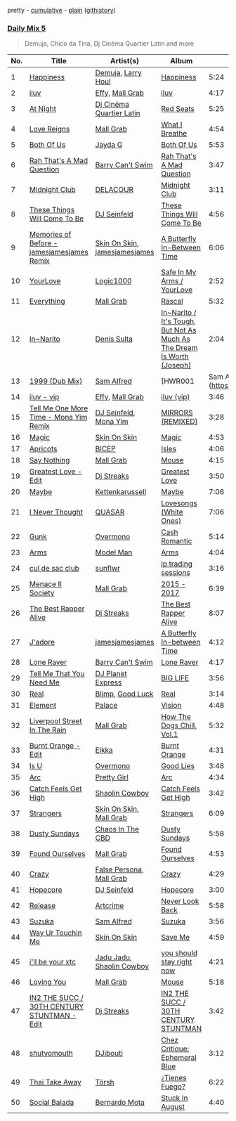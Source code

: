 pretty - [cumulative](/playlists/cumulative/Daily%20Mix%205.md) - [plain](/playlists/plain/37i9dQZF1E36TO0q54WsJv) ([githistory](https://github.githistory.xyz/vitokorn/spotify-playlist-archive/blob/master/playlists/plain/37i9dQZF1E36TO0q54WsJv))
### [Daily Mix 5](https://open.spotify.com/playlist/37i9dQZF1E36TO0q54WsJv)

> Demuja, Chico da Tina, Dj Cinéma Quartier Latin and more

| No. | Title | Artist(s) | Album | Length |
|---|---|---|---|---|
| 1 | [Happiness](https://open.spotify.com/track/4miLSshHnkUkkxISntt8eI) | [Demuja](https://open.spotify.com/artist/1LfqhJiCiHfVzrBOVaBXc1), [Larry Houl](https://open.spotify.com/artist/1ZNuq8R1nlRUVKZeDK7Dut) | [Happiness](https://open.spotify.com/album/0tXR2Rkch7fb9q6gTHddEy) | 5:24 |
| 2 | [iluv](https://open.spotify.com/track/4u0N8a9adNalT4XdihjeSr) | [Effy](https://open.spotify.com/artist/19SX00qkAvpVQroAka9GI0), [Mall Grab](https://open.spotify.com/artist/7yF6JnFPDzgml2Ytkyl5D7) | [iluv](https://open.spotify.com/album/2TvY3bIQKy2yz3Rj4575Jv) | 4:17 |
| 3 | [At Night](https://open.spotify.com/track/0Hi2rVInrows1Kvm9YF9Jh) | [Dj Cinéma Quartier Latin](https://open.spotify.com/artist/3nI698C0lc7EpVCIDShUgD) | [Red Seats](https://open.spotify.com/album/7DfzeDlPiufgP0sMeLDlW4) | 5:25 |
| 4 | [Love Reigns](https://open.spotify.com/track/7CGkR8BkFkvzrEXWYWB9gw) | [Mall Grab](https://open.spotify.com/artist/7yF6JnFPDzgml2Ytkyl5D7) | [What I Breathe](https://open.spotify.com/album/4Xt7IVNtLEjVjetUBufoyw) | 4:54 |
| 5 | [Both Of Us](https://open.spotify.com/track/7q584VOAZLMPaIQ9pedKFl) | [Jayda G](https://open.spotify.com/artist/3NKVm2Jedcf6ibJr6pMUVx) | [Both Of Us](https://open.spotify.com/album/6tKMQ3udmP1PErZYHKXnqA) | 5:53 |
| 6 | [Rah That's A Mad Question](https://open.spotify.com/track/7oklbyYBpXg9Uvl4tMW2iU) | [Barry Can't Swim](https://open.spotify.com/artist/0vTVU0KH0CVzijsoKGsTPl) | [Rah That's A Mad Question](https://open.spotify.com/album/1tCAbCRfFmq6SJjklzryDI) | 3:47 |
| 7 | [Midnight Club](https://open.spotify.com/track/6cg9Tnerna1V1ZCwPqaJWf) | [DELACOUR](https://open.spotify.com/artist/3bFd5sav9N5kGzBklcXt6l) | [Midnight Club](https://open.spotify.com/album/2JiaWi43V6ulh4CBddBetE) | 3:11 |
| 8 | [These Things Will Come To Be](https://open.spotify.com/track/1vVq4Y18oveAg20Ujh43aE) | [DJ Seinfeld](https://open.spotify.com/artist/37YzpfBeFju8QRZ3g0Ha1Q) | [These Things Will Come To Be](https://open.spotify.com/album/3RGrGXf9ZsPOuqHm02SSl7) | 4:56 |
| 9 | [Memories of Before - jamesjamesjames Remix](https://open.spotify.com/track/6skje99hr2rGIpXHctoheB) | [Skin On Skin](https://open.spotify.com/artist/5mnxMXIM6BNhVVTXnBatKa), [jamesjamesjames](https://open.spotify.com/artist/0DqR5aQYPz1s2M3YbycLMJ) | [A Butterfly In-Between Time](https://open.spotify.com/album/5PrSA0YTH0wJfXAKD9iwHd) | 6:06 |
| 10 | [YourLove](https://open.spotify.com/track/2yQweA8nCYuzFj15LiOb41) | [Logic1000](https://open.spotify.com/artist/2EFsfh1zewsSWhDINv7j1I) | [Safe In My Arms / YourLove](https://open.spotify.com/album/2B7X9jUKwOhDLouk997Ut3) | 2:52 |
| 11 | [Everything](https://open.spotify.com/track/6qyHSeCDJ1M2v8hZGfAN91) | [Mall Grab](https://open.spotify.com/artist/7yF6JnFPDzgml2Ytkyl5D7) | [Rascal](https://open.spotify.com/album/3LOU5heFdUYrNutyEcHCoB) | 5:32 |
| 12 | [In~Narito](https://open.spotify.com/track/63Rg5ZEtttN93AdJFHO9zp) | [Denis Sulta](https://open.spotify.com/artist/7cDu9zG1gVQrMdSGBAhzvn) | [In~Narito / It's Tough, But Not As Much As The Dream Is Worth (Joseph)](https://open.spotify.com/album/5yCoRawE6r9JUOsjNnjHmg) | 2:04 |
| 13 | [1999 (Dub Mix)](https://open.spotify.com/track/4qrIK8dHlgnqq4iAhXHg1X) | [Sam Alfred](https://open.spotify.com/artist/4PVzoVUDxey3mxGdkf4HgR) | [HWR001 | Sam Alfred](https://open.spotify.com/album/5RoTXPRltDmonZxfNZDv1z) | 5:46 |
| 14 | [iluv - vip](https://open.spotify.com/track/5EK0NIxl44MbInwNNOZCNP) | [Effy](https://open.spotify.com/artist/19SX00qkAvpVQroAka9GI0), [Mall Grab](https://open.spotify.com/artist/7yF6JnFPDzgml2Ytkyl5D7) | [iluv (vip)](https://open.spotify.com/album/2MKrr0RMsAUuDfMkHK2ZL2) | 3:46 |
| 15 | [Tell Me One More Time - Mona Yim Remix](https://open.spotify.com/track/6eHm8kpxPwQfYhaZ6FbVvY) | [DJ Seinfeld](https://open.spotify.com/artist/37YzpfBeFju8QRZ3g0Ha1Q), [Mona Yim](https://open.spotify.com/artist/48tTb8jCGVZ0XFqwovqFmv) | [MIRRORS (REMIXED)](https://open.spotify.com/album/3vd7dqateXRTskHSU2CT0v) | 3:28 |
| 16 | [Magic](https://open.spotify.com/track/02IwpmWcx201kEvq51NA8s) | [Skin On Skin](https://open.spotify.com/artist/5mnxMXIM6BNhVVTXnBatKa) | [Magic](https://open.spotify.com/album/3JIB4mCyKaYhxuxyp31vcJ) | 4:53 |
| 17 | [Apricots](https://open.spotify.com/track/0WfOuXw05LJq4ik1lVvTzi) | [BICEP](https://open.spotify.com/artist/73A3bLnfnz5BoQjb4gNCga) | [Isles](https://open.spotify.com/album/0EdtTRCl3J22AnWrNpH1w9) | 4:06 |
| 18 | [Say Nothing](https://open.spotify.com/track/7oGH4BahBkl35XQQ2Pao45) | [Mall Grab](https://open.spotify.com/artist/7yF6JnFPDzgml2Ytkyl5D7) | [Mouse](https://open.spotify.com/album/10jtrkrU0F153PnJdUEVJz) | 4:15 |
| 19 | [Greatest Love - Edit](https://open.spotify.com/track/6wmtEikDlY2JbV0nlrscxy) | [Dj Streaks](https://open.spotify.com/artist/67YkGjtw8rmC6Ck0GmoxFA) | [Greatest Love](https://open.spotify.com/album/1afYraZZkxPQTTkvVVHc4r) | 3:50 |
| 20 | [Maybe](https://open.spotify.com/track/5PLFstOUizhXPVKy1Wrdju) | [Kettenkarussell](https://open.spotify.com/artist/1UBleLE6efrWQvZlvnsDAl) | [Maybe](https://open.spotify.com/album/29Jc7icgsjHtaWPatFTr6o) | 7:06 |
| 21 | [I Never Thought](https://open.spotify.com/track/4CWJ6V6Y5XBjM2STX6z9a0) | [QUASAR](https://open.spotify.com/artist/0TQgpQgq7wSCeohL4uc1pL) | [Lovesongs (White Ones)](https://open.spotify.com/album/0UKVDIgbRWbthlDXEYWlzr) | 7:06 |
| 22 | [Gunk](https://open.spotify.com/track/4Nv1liSp522fuF1AGu6Yxs) | [Overmono](https://open.spotify.com/artist/01PnN11ovfen6xUOHfNpn3) | [Cash Romantic](https://open.spotify.com/album/3HfF5JwfEDokXfW3NvY7Cs) | 5:14 |
| 23 | [Arms](https://open.spotify.com/track/4NSe5EhRScbUpixWwojp7o) | [Model Man](https://open.spotify.com/artist/2T5NLCuN31j79zbxZ2XCSA) | [Arms](https://open.spotify.com/album/3tIcgx98A4fcBEwvIoH7EQ) | 4:04 |
| 24 | [cul de sac club](https://open.spotify.com/track/6Fme0qXTmXtkjYKZ7ZrtVH) | [sunflwr](https://open.spotify.com/artist/1vXY7FiXJPu6j456ZcrtIF) | [lp trading sessions](https://open.spotify.com/album/1ickZqtGIXO8Ynq8HML2xO) | 3:16 |
| 25 | [Menace II Society](https://open.spotify.com/track/7p4Z5K2sJOGkqcUh0dm254) | [Mall Grab](https://open.spotify.com/artist/7yF6JnFPDzgml2Ytkyl5D7) | [2015 - 2017](https://open.spotify.com/album/5aqiSYD4CoXgKW7p7mUNex) | 6:39 |
| 26 | [The Best Rapper Alive](https://open.spotify.com/track/4tPQDofr1qmip4bbWFs9Qf) | [Dj Streaks](https://open.spotify.com/artist/67YkGjtw8rmC6Ck0GmoxFA) | [The Best Rapper Alive](https://open.spotify.com/album/0vviu7LR0I9gR9zfmQ3Kwm) | 8:07 |
| 27 | [J'adore](https://open.spotify.com/track/0tlztRFDgCSnAbUxllcZJJ) | [jamesjamesjames](https://open.spotify.com/artist/0DqR5aQYPz1s2M3YbycLMJ) | [A Butterfly In-between Time](https://open.spotify.com/album/3yG67dwpot0imvZJ7nAXhv) | 4:12 |
| 28 | [Lone Raver](https://open.spotify.com/track/06r5aMZ8cT6wZXcEyqOLH4) | [Barry Can't Swim](https://open.spotify.com/artist/0vTVU0KH0CVzijsoKGsTPl) | [Lone Raver](https://open.spotify.com/album/0qpxpizwkNZexLID0TEPWe) | 4:17 |
| 29 | [Tell Me That You Need Me](https://open.spotify.com/track/0I1KLb9RL7XvDn1bb0cq5A) | [DJ Planet Express](https://open.spotify.com/artist/0nx9ai3o3Ba6bE3WHkEoQg) | [BIG LIFE](https://open.spotify.com/album/19UsNg9bDH41YSWy095S4n) | 3:56 |
| 30 | [Real](https://open.spotify.com/track/3JpRc6KU3ksRsgsAW3BpHj) | [Blimp](https://open.spotify.com/artist/3cMgbjmQ7G6UjuJ7nS0yzx), [Good Luck](https://open.spotify.com/artist/4qjYf4FY77csjIalUFicQS) | [Real](https://open.spotify.com/album/6uc7wQ4bxjoqCHvmz1pQrV) | 3:14 |
| 31 | [Element](https://open.spotify.com/track/6BnR4S8kc7RtgyU9UfFS4J) | [Palace](https://open.spotify.com/artist/2SJfNysMUF0tEtp5j2cP4i) | [Vision](https://open.spotify.com/album/33ftdFxM3hFVeGmFaJMlVQ) | 4:48 |
| 32 | [Liverpool Street In The Rain](https://open.spotify.com/track/2anY2gPJklTi9HcFx4Xdas) | [Mall Grab](https://open.spotify.com/artist/7yF6JnFPDzgml2Ytkyl5D7) | [How The Dogs Chill, Vol.1](https://open.spotify.com/album/12KUsz5VGp0SNjfXPxNVjE) | 5:32 |
| 33 | [Burnt Orange - Edit](https://open.spotify.com/track/1O73n53LZxJNLeGdhwChtt) | [Elkka](https://open.spotify.com/artist/5Ly0z60jjgsY4rkmjRFtPS) | [Burnt Orange](https://open.spotify.com/album/3krmis8XpyRrEGKQ4LXRf4) | 4:31 |
| 34 | [Is U](https://open.spotify.com/track/14gYIWhaZ3kKQiwr7kI4JQ) | [Overmono](https://open.spotify.com/artist/01PnN11ovfen6xUOHfNpn3) | [Good Lies](https://open.spotify.com/album/7m2yEFYxnjmEyq7IXa9sXp) | 3:48 |
| 35 | [Arc](https://open.spotify.com/track/1XvNkXo2iNQgNNxxqX7pIe) | [Pretty Girl](https://open.spotify.com/artist/6KkltYAOOGsCaW7dO9jF98) | [Arc](https://open.spotify.com/album/3eHNdHMGISbfsjN9J4USOm) | 4:34 |
| 36 | [Catch Feels Get High](https://open.spotify.com/track/3T2frfWU5vhWdrvCKY67jZ) | [Shaolin Cowboy](https://open.spotify.com/artist/3SLV96o2Xa4oOZpSl5FwgD) | [Catch Feels Get High](https://open.spotify.com/album/0x6pl26jND4Gw4akomXVXE) | 3:42 |
| 37 | [Strangers](https://open.spotify.com/track/18RGqi2N6qGVueHQwfOB7m) | [Skin On Skin](https://open.spotify.com/artist/5mnxMXIM6BNhVVTXnBatKa), [Mall Grab](https://open.spotify.com/artist/7yF6JnFPDzgml2Ytkyl5D7) | [Strangers](https://open.spotify.com/album/52QHnFw3Y4BUhvswSuhMSz) | 6:09 |
| 38 | [Dusty Sundays](https://open.spotify.com/track/2ywnAokQls8TzKYCa7jNyu) | [Chaos In The CBD](https://open.spotify.com/artist/0QOQc6jEsPX5Y45TV0hXQy) | [Dusty Sundays](https://open.spotify.com/album/4ILZJaCxMm9B3SSAZreYod) | 5:58 |
| 39 | [Found Ourselves](https://open.spotify.com/track/6gQoKQoVI4UZw9F8Q1UTPs) | [Mall Grab](https://open.spotify.com/artist/7yF6JnFPDzgml2Ytkyl5D7) | [Found Ourselves](https://open.spotify.com/album/6gQ1L1nRRetrcLF1riF2Rc) | 4:53 |
| 40 | [Crazy](https://open.spotify.com/track/4CVqYMpHOozDjjdkb32QQY) | [False Persona](https://open.spotify.com/artist/0o9eLbvKL4PGG549qygy1o), [Mall Grab](https://open.spotify.com/artist/7yF6JnFPDzgml2Ytkyl5D7) | [Crazy](https://open.spotify.com/album/4YgiVywFl6ZUK85JZQK4lL) | 4:29 |
| 41 | [Hopecore](https://open.spotify.com/track/4MyREnmB1D6ODsvsGiyKHV) | [DJ Seinfeld](https://open.spotify.com/artist/37YzpfBeFju8QRZ3g0Ha1Q) | [Hopecore](https://open.spotify.com/album/5NIsP1ajp6WdtLrVEvgS12) | 3:00 |
| 42 | [Release](https://open.spotify.com/track/1NzYjaGxhhwNcggdQ1QUF9) | [Artcrime](https://open.spotify.com/artist/0jyIdSnFU2KoTUKJqn7Dj3) | [Never Look Back](https://open.spotify.com/album/355x6fIzQbUpidLuW5wwMN) | 5:58 |
| 43 | [Suzuka](https://open.spotify.com/track/4F6v6KqM19TVQFBm1V0Pz1) | [Sam Alfred](https://open.spotify.com/artist/4PVzoVUDxey3mxGdkf4HgR) | [Suzuka](https://open.spotify.com/album/6QkC4UxbD1OqEpWcqzqR98) | 3:56 |
| 44 | [Way Ur Touchin Me](https://open.spotify.com/track/5a73pqoQFFooJRxuNLP8tO) | [Skin On Skin](https://open.spotify.com/artist/5mnxMXIM6BNhVVTXnBatKa) | [Save Me](https://open.spotify.com/album/74qv9Kr09Yz3ot2RiDnaKp) | 4:59 |
| 45 | [i'll be your xtc](https://open.spotify.com/track/3LAvzQTWEEILoz5ghyoZLP) | [Jadu Jadu](https://open.spotify.com/artist/2Oe3qtPntosByl21BCcUSc), [Shaolin Cowboy](https://open.spotify.com/artist/3SLV96o2Xa4oOZpSl5FwgD) | [you should stay right now](https://open.spotify.com/album/1WWKLea8iFDataD92oFoJw) | 4:21 |
| 46 | [Loving You](https://open.spotify.com/track/5CFImjBG1A7raWBU57Ldxc) | [Mall Grab](https://open.spotify.com/artist/7yF6JnFPDzgml2Ytkyl5D7) | [Mouse](https://open.spotify.com/album/1yRLccxJ20MgobkPKqVMJH) | 5:18 |
| 47 | [IN2 THE SUCC / 30TH CENTURY STUNTMAN - Edit](https://open.spotify.com/track/1xBZCiGzEI6SQBSkQ8BW9L) | [Dj Streaks](https://open.spotify.com/artist/67YkGjtw8rmC6Ck0GmoxFA) | [IN2 THE SUCC / 30TH CENTURY STUNTMAN](https://open.spotify.com/album/59QiCCjSDmHpO6HRYegjfg) | 3:42 |
| 48 | [shutyomouth](https://open.spotify.com/track/0eJ92OYyNoLihK5lUX6iOi) | [DJibouti](https://open.spotify.com/artist/2PyUWRpP3uy6MrZB1rPxQw) | [Chez Critique: Ephemeral Blue](https://open.spotify.com/album/221GcI02vhkvqBNw3miOjD) | 3:12 |
| 49 | [Thai Take Away](https://open.spotify.com/track/47jPtQs9LRiVLZG4t9GqTn) | [Törsh](https://open.spotify.com/artist/4WogYG1Cb2VCvORKSak0W5) | [¿Tienes Fuego?](https://open.spotify.com/album/4sb3ro1aGp1bDcaBkR6OsL) | 6:22 |
| 50 | [Social Balada](https://open.spotify.com/track/7kqU7n3fTkGKrKAVNLjKSL) | [Bernardo Mota](https://open.spotify.com/artist/2mZVPsZy2qPDbHmMCrIpSD) | [Stuck In August](https://open.spotify.com/album/42icHwuB1DTgv7NtGMfWje) | 4:40 |